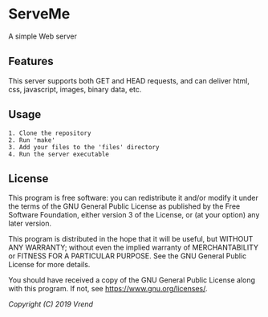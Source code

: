 # ServeMe
A simple Web server

## Features

This server supports both GET and HEAD requests, and
can deliver html, css, javascript, images, binary data, etc.

## Usage

```
1. Clone the repository
2. Run 'make'
3. Add your files to the 'files' directory
4. Run the server executable
```

## License

This program is free software: you can redistribute it and/or modify it under the terms of the GNU General Public License as published by the Free Software Foundation, either version 3 of the License, or (at your option) any later version.

This program is distributed in the hope that it will be useful, but WITHOUT ANY WARRANTY; without even the implied warranty of MERCHANTABILITY or FITNESS FOR A PARTICULAR PURPOSE. See the GNU General Public License for more details.

You should have received a copy of the GNU General Public License along with this program. If not, see https://www.gnu.org/licenses/.

*Copyright (C) 2019 Vrend*
